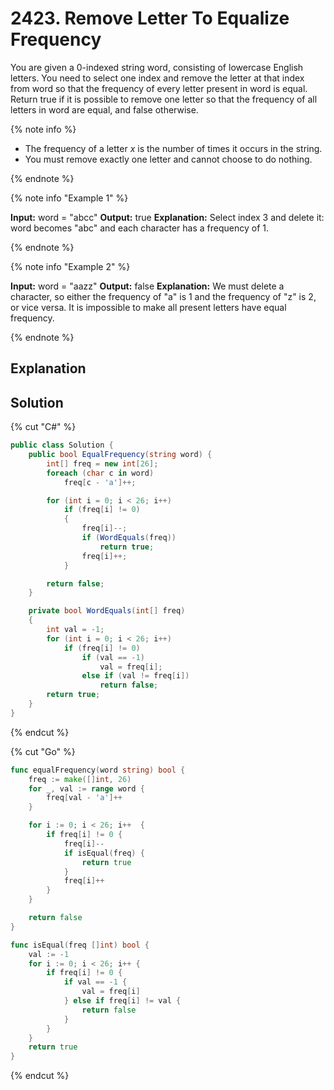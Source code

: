# 2423. Remove Letter To Equalize Frequency

You are given a 0-indexed string word, consisting of lowercase English letters. You need to select one index and remove the letter at that index from word so that the frequency of every letter present in word is equal.
Return true if it is possible to remove one letter so that the frequency of all letters in word are equal, and false otherwise.

{% note info %}

- The frequency of a letter *x* is the number of times it occurs in the string.
- You must remove exactly one letter and cannot choose to do nothing.

{% endnote %}

{% note info "Example 1" %}

**Input:** word = "abcc"
**Output:** true
**Explanation:** Select index 3 and delete it: word becomes "abc" and each character has a frequency of 1.

{% endnote %}

{% note info "Example 2" %}

**Input:** word = "aazz"
**Output:** false
**Explanation:** We must delete a character, so either the frequency of "a" is 1 and the frequency of "z" is 2, or vice versa. It is impossible to make all present letters have equal frequency.

{% endnote %}

## Explanation


## Solution
{% cut "C#" %}
```cs
public class Solution {
    public bool EqualFrequency(string word) {
        int[] freq = new int[26];
        foreach (char c in word)
            freq[c - 'a']++;

        for (int i = 0; i < 26; i++)
            if (freq[i] != 0)
            {
                freq[i]--;
                if (WordEquals(freq))
                    return true;
                freq[i]++;
            }

        return false;
    }

    private bool WordEquals(int[] freq)
    {
        int val = -1;
        for (int i = 0; i < 26; i++)
            if (freq[i] != 0)
                if (val == -1)
                    val = freq[i];
                else if (val != freq[i])
                    return false;
        return true;                  
    }
}
```
{% endcut %}

{% cut "Go" %}
```go
func equalFrequency(word string) bool {
    freq := make([]int, 26)
    for _, val := range word {
        freq[val - 'a']++
    }

    for i := 0; i < 26; i++  {
        if freq[i] != 0 {
            freq[i]--
            if isEqual(freq) {
                return true
            }
            freq[i]++
        }
    }

    return false
}

func isEqual(freq []int) bool {
    val := -1
    for i := 0; i < 26; i++ {
        if freq[i] != 0 {
            if val == -1 {
                val = freq[i]
            } else if freq[i] != val {
                return false
            }
        }
    }
    return true
}
```
{% endcut %}